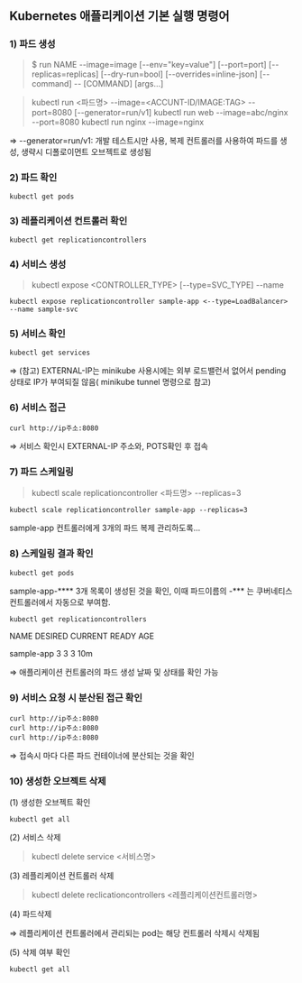 ## Kubernetes 애플리케이션 기본 실행 명령어


### 1) 파드 생성
> $ run NAME --image=image [--env="key=value"] [--port=port] [--replicas=replicas] [--dry-run=bool] [--overrides=inline-json] [--command] -- [COMMAND] [args...]

> kubectl run <파드명> --image=<ACCUNT-ID/IMAGE:TAG> --port=8080 [--generator=run/v1]
    kubectl run web --image=abc/nginx --port=8080
    kubectl run nginx --image=nginx

⇒ --generator=run/v1: 개발 테스트시만 사용, 복제 컨트롤러를 사용하여 파드를 생성, 생략시  디폴로이먼트 오브젝트로 생성됨


### 2) 파드 확인

    kubectl get pods


### 3) 레플리케이션 컨트롤러 확인

    kubectl get replicationcontrollers


### 4) 서비스 생성

> kubectl expose <CONTROLLER_TYPE> <RESOURCE> [--type=SVC_TYPE] --name <NAME>

    kubectl expose replicationcontroller sample-app <--type=LoadBalancer> --name sample-svc


### 5) 서비스 확인

    kubectl get services

⇒ (참고) EXTERNAL-IP는 minikube 사용시에는 외부 로드밸런서 없어서 pending 상태로 IP가 부여되질 않음( minikube tunnel 명령으로 참고)


### 6) 서비스 접근

    curl http://ip주소:8080

⇒ 서비스 확인시 EXTERNAL-IP 주소와, POTS확인 후 접속


### 7) 파드 스케일링

> kubectl scale replicationcontroller <파드명> --replicas=3

    kubectl scale replicationcontroller sample-app --replicas=3

sample-app 컨트롤러에게 3개의 파드 복제 관리하도록…  


### 8) 스케일링 결과 확인

    kubectl get pods

sample-app-**** 3개 목록이 생성된 것을 확인, 이때 파드이름의 -*** 는 쿠버네티스 컨트롤러에서 자동으로 부여함.

    kubectl get replicationcontrollers

NAME           DESIRED     CURRENT    READY    AGE

sample-app   3                   3                    3              10m

⇒ 애플리케이션 컨트롤러의 파드 생성 날짜 및 상태를 확인 가능


### 9) 서비스 요청 시 분산된 접근 확인

    curl http://ip주소:8080
    curl http://ip주소:8080
    curl http://ip주소:8080

⇒ 접속시 마다 다른 파드 컨테이너에  분산되는 것을 확인



### 10) 생성한 오브젝트 삭제

(1) 생성한 오브젝트 확인

    kubectl get all


(2) 서비스 삭제

> kubectl delete service <서비스명>


(3) 레플리케이션 컨트롤러 삭제

> kubectl delete reclicationcontrollers <레플리케이션컨트롤러명>


(4) 파드삭제

⇒ 레플리케이션 컨트롤러에서 관리되는 pod는 해당 컨트롤러 삭제시 삭제됨


(5) 삭제 여부 확인

    kubectl get all
    

